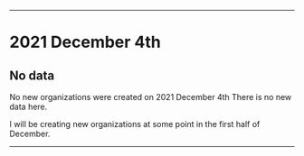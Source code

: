 
***

# 2021 December 4th

## No data

No new organizations were created on 2021 December 4th There is no new data here.

I will be creating new organizations at some point in the first half of December.

***
